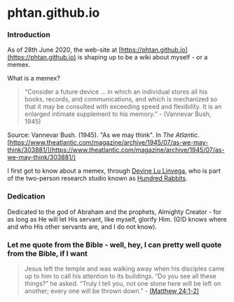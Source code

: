 phtan.github.io
===============

### Introduction

As of 28th June 2020, the web-site at 
[https://phtan.github.io](https://phtan.github.io) is shaping up to be
a wiki about myself - or a memex.

What is a memex?

> “Consider a future device …  in which an individual stores all his 
books, records, and communications, and which is mechanized so that it 
may be consulted with exceeding speed and flexibility. It is an 
enlarged intimate supplement to his memory.” - (Vannevar Bush, 1945)

Source: Vannevar Bush. (1945). "As we may think". In *The Atlantic*. 
[https://www.theatlantic.com/magazine/archive/1945/07/as-we-may-think/303881/](https://www.theatlantic.com/magazine/archive/1945/07/as-we-may-think/303881/)

I first got to know about a memex, through 
[Devine Lu Linvega](https://xxiivv.com/), who is part of the two-person
research studio known as [Hundred Rabbits](https://100r.co/).

### Dedication

Dedicated to the god of Abraham and the prophets, Almighty Creator - for 
as long as He will let His servant, like myself, glorify Him. (G!D knows where and 
who His other servants are, and I do not know).

### Let me quote from the Bible - well, hey, I can pretty well quote from the Bible, if I want

> Jesus left the temple and was walking away when his disciples came up 
to him to call his attention to its buildings. “Do you see all these 
things?” he asked. “Truly I tell you, not one stone here will be left 
on another; every one will be thrown down.” - 
[(Matthew 24:1-2)](https://www.biblegateway.com/passage/?search=Matthew%2024:1-2)



